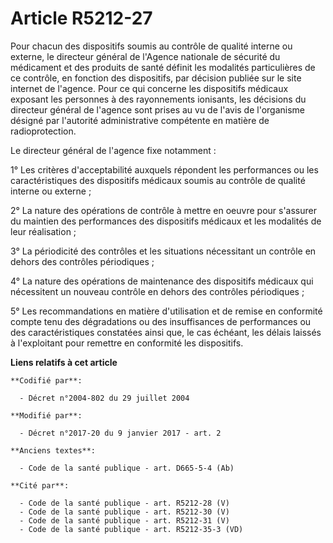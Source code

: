 # Article R5212-27

Pour chacun des dispositifs soumis au contrôle de qualité interne ou externe, le directeur général de l'Agence nationale de
sécurité du médicament et des produits de santé définit les modalités particulières de ce contrôle, en fonction des
dispositifs, par décision publiée sur le site internet de l'agence. Pour ce qui concerne les dispositifs médicaux exposant
les personnes à des rayonnements ionisants, les décisions du directeur général de l'agence sont prises au vu de l'avis de
l'organisme désigné par l'autorité administrative compétente en matière de radioprotection. 

Le directeur général de l'agence fixe notamment : 

1° Les critères d'acceptabilité auxquels répondent les performances ou les caractéristiques des dispositifs médicaux soumis
au contrôle de qualité interne ou externe ; 

2° La nature des opérations de contrôle à mettre en oeuvre pour s'assurer du maintien des performances des dispositifs
médicaux et les modalités de leur réalisation ; 

3° La périodicité des contrôles et les situations nécessitant un contrôle en dehors des contrôles périodiques ; 

4° La nature des opérations de maintenance des dispositifs médicaux qui nécessitent un nouveau contrôle en dehors des
contrôles périodiques ; 

5° Les recommandations en matière d'utilisation et de remise en conformité compte tenu des dégradations ou des insuffisances
de performances ou des caractéristiques constatées ainsi que, le cas échéant, les délais laissés à l'exploitant pour remettre
en conformité les dispositifs.

**Liens relatifs à cet article**

	**Codifié par**:

	  - Décret n°2004-802 du 29 juillet 2004

	**Modifié par**:

	  - Décret n°2017-20 du 9 janvier 2017 - art. 2

	**Anciens textes**:

	  - Code de la santé publique - art. D665-5-4 (Ab)

	**Cité par**:

	  - Code de la santé publique - art. R5212-28 (V)
	  - Code de la santé publique - art. R5212-30 (V)
	  - Code de la santé publique - art. R5212-31 (V)
	  - Code de la santé publique - art. R5212-35-3 (VD)
